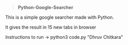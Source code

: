 >**Python-Google-Searcher**

This is a simple google searcher made with Python.

It gives the result in 15 new tabs in browser

Instructions to run ->
                      python3 code.py "Dhruv Chitkara"
